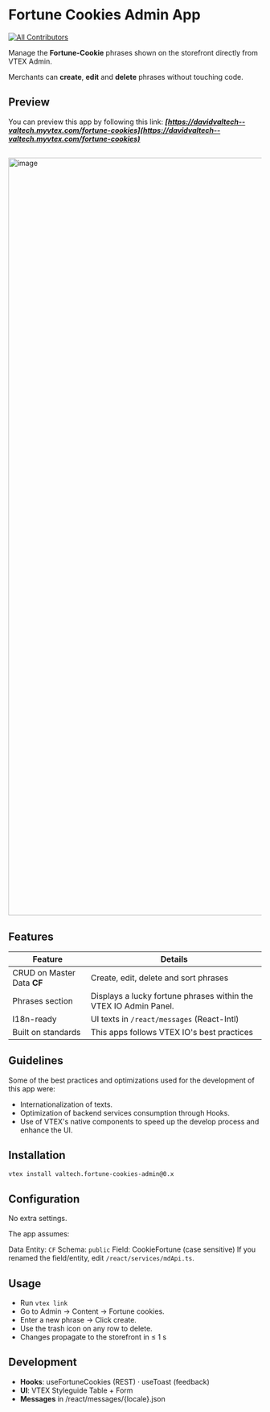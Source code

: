 # Fortune Cookies Admin App

<!-- DOCS-IGNORE:start -->
<!-- ALL-CONTRIBUTORS-BADGE:START - Do not remove or modify this section -->
[![All Contributors](https://img.shields.io/badge/all_contributors-0-orange.svg?style=flat-square)](#contributors-)
<!-- ALL-CONTRIBUTORS-BADGE:END -->
<!-- DOCS-IGNORE:end -->

Manage the **Fortune-Cookie** phrases shown on the storefront directly
from VTEX Admin.

Merchants can **create**, **edit** and **delete** phrases without touching code.


## Preview

You can preview this app by following this link: ***[https://davidvaltech--valtech.myvtex.com/fortune-cookies](https://davidvaltech--valtech.myvtex.com/fortune-cookies)***

##

<img width="1505" alt="image" src="https://github.com/user-attachments/assets/7d81aca1-4591-42bb-b412-e61ea72c55be" />

##

## Features

| Feature | Details |
| ------- | ------- |
| CRUD on Master Data **CF** | Create, edit, delete and sort phrases |
| Phrases section | Displays a lucky fortune phrases within the VTEX IO Admin Panel. |
| I18n-ready | UI texts in `/react/messages` (React-Intl) |
| Built on standards | This apps follows VTEX IO's best practices |


## Guidelines

Some of the best practices and optimizations used for the development of this app were:

- Internationalization of texts.
- Optimization of backend services consumption through Hooks.
- Use of VTEX's native components to speed up the develop process and enhance the UI.

## Installation

```bash
vtex install valtech.fortune-cookies-admin@0.x
```

## Configuration 

No extra settings.

The app assumes:

Data Entity: ```CF```
Schema: ```public```
Field: CookieFortune (case sensitive)
If you renamed the field/entity, edit ```/react/services/mdApi.ts```.

## Usage

- Run ```vtex link```
- Go to Admin → Content → Fortune cookies.
- Enter a new phrase → Click create.
- Use the trash icon on any row to delete.
- Changes propagate to the storefront in ≤ 1 s

## Development

- **Hooks**: useFortuneCookies (REST) · useToast (feedback)
- **UI**: VTEX Styleguide Table + Form
- **Messages** in /react/messages/{locale}.json

